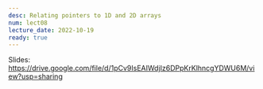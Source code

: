 ```yaml
---
desc: Relating pointers to 1D and 2D arrays
num: lect08
lecture_date: 2022-10-19
ready: true
---
```



Slides: <https://drive.google.com/file/d/1pCv9IsEAIWdjIz6DPpKrKlhncgYDWU6M/view?usp=sharing>



